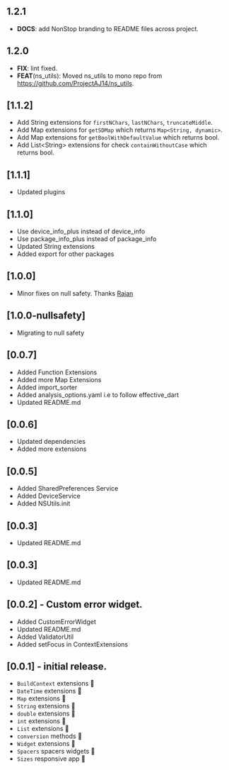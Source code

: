 ## 1.2.1

 - **DOCS**: add NonStop branding to README files across project.

## 1.2.0

 - **FIX**: lint fixed.
 - **FEAT**(ns_utils): Moved ns_utils to mono repo from https://github.com/ProjectAJ14/ns_utils.

## [1.1.2]
- Add String extensions for `firstNChars`, `lastNChars`, `truncateMiddle`.
- Add Map extensions for `getSDMap` which returns `Map<String, dynamic>`.
- Add Map extensions for `getBoolWithDefaultValue` which returns bool.
- Add List\<String> extensions for check `containWithoutCase` which returns bool.

## [1.1.1]
- Updated plugins

## [1.1.0]
- Use device_info_plus instead of device_info
- Use package_info_plus instead of package_info
- Updated String extensions 
- Added export for other packages

## [1.0.0]
- Minor fixes on null safety. Thanks [Rajan](https://github.com/rajan-nonstopio)

## [1.0.0-nullsafety]
- Migrating to null safety

## [0.0.7]
- Added Function Extensions
- Added more Map Extensions
- Added import_sorter
- Added analysis_options.yaml i.e to follow effective_dart
- Updated README.md

## [0.0.6]
- Updated dependencies
- Added more extensions

## [0.0.5]
- Added SharedPreferences Service
- Added DeviceService
- Added NSUtils.init

## [0.0.3]
- Updated README.md

## [0.0.3]
- Updated README.md

## [0.0.2] - Custom error widget.
- Added CustomErrorWidget
- Updated README.md
- Added ValidatorUtil
- Added setFocus in ContextExtensions

## [0.0.1] - initial release.
- `BuildContext` extensions 🦾
- `DateTime` extensions 🦾
- `Map` extensions 🦾
- `String` extensions 🦾
- `double` extensions 🦾
- `int` extensions 🦾
- `List` extensions 🦾
- `conversion` methods 🦾
- `Widget` extensions 🦾
- `Spacers` spacers widgets 🦾
- `Sizes` responsive app 🦾







